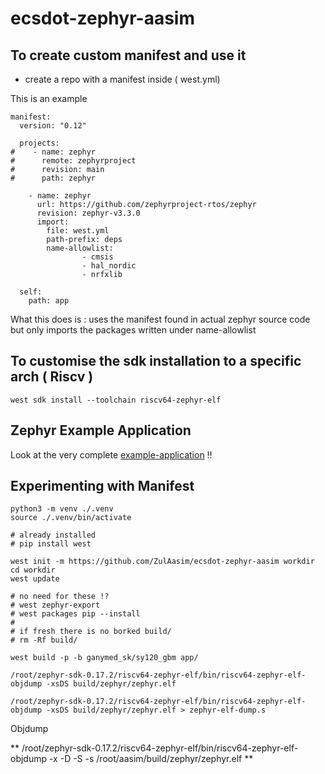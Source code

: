 # ecsdot-zephyr-aasim



## To create custom manifest and use it 

- create a repo with a manifest inside ( west.yml)

This is an example
```
manifest:
  version: "0.12"

  projects:
#    - name: zephyr
#      remote: zephyrproject
#      revision: main
#      path: zephyr

    - name: zephyr
      url: https://github.com/zephyrproject-rtos/zephyr
      revision: zephyr-v3.3.0
      import:
        file: west.yml
        path-prefix: deps
        name-allowlist:
                - cmsis
                - hal_nordic
                - nrfxlib

  self:
    path: app

```

What this does is : uses the manifest found in actual zephyr source code but only
imports the packages written under name-allowlist



## To customise the sdk installation to a specific arch ( Riscv )

```
west sdk install --toolchain riscv64-zephyr-elf
```

## Zephyr Example Application

Look at the very complete [example-application](https://github.com/zephyrproject-rtos/example-application) !!

## Experimenting with Manifest
```
python3 -m venv ./.venv
source ./.venv/bin/activate

# already installed
# pip install west

west init -m https://github.com/ZulAasim/ecsdot-zephyr-aasim workdir
cd workdir
west update

# no need for these !?
# west zephyr-export
# west packages pip --install
#
# if fresh there is no borked build/
# rm -Rf build/

west build -p -b ganymed_sk/sy120_gbm app/

/root/zephyr-sdk-0.17.2/riscv64-zephyr-elf/bin/riscv64-zephyr-elf-objdump -xsDS build/zephyr/zephyr.elf

/root/zephyr-sdk-0.17.2/riscv64-zephyr-elf/bin/riscv64-zephyr-elf-objdump -xsDS build/zephyr/zephyr.elf > zephyr-elf-dump.s

```


Objdump

**  /root/zephyr-sdk-0.17.2/riscv64-zephyr-elf/bin/riscv64-zephyr-elf-objdump -x -D -S -s   /root/aasim/build/zephyr/zephyr.elf **
